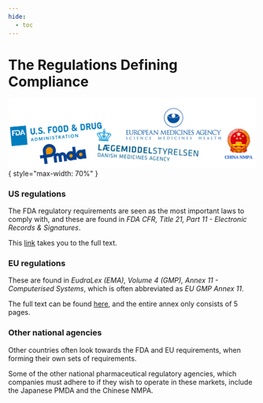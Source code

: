 ```yaml
---
hide:
  - toc
---
```


# The Regulations Defining Compliance
![Regulatory agencies logos](images/regulatory_agencies.png){ style="max-width: 70%" }

### US regulations
The FDA regulatory requirements are seen as the most important laws to comply with, and these are found in 
_FDA CFR, Title 21, Part 11 - Electronic Records & Signatures_.

This [link](https://www.ecfr.gov/current/title-21/chapter-I/subchapter-A/part-11) takes you to the full text.


### EU regulations
These are found in _EudraLex (EMA), Volume 4 (GMP), Annex 11 - Computerised Systems_, which is often abbreviated as _EU GMP Annex 11_.

The full text can be found [here](https://health.ec.europa.eu/system/files/2016-11/annex11_01-2011_en_0.pdf), 
and the entire annex only consists of 5 pages.

### Other national agencies
Other countries often look towards the FDA and EU requirements, when forming their own sets of requirements.

Some of the other national pharmaceutical regulatory agencies, 
which companies must adhere to if they wish to operate in these markets, include the Japanese PMDA and the Chinese NMPA.

